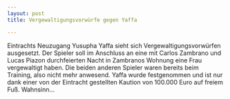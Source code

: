 ```yaml
---
layout: post
title: Vergewaltigungsvorwürfe gegen Yaffa

---
```


Eintrachts Neuzugang Yusupha Yaffa sieht sich Vergewaltigungsvorwürfen ausgesetzt. Der Spieler soll im Anschluss an eine mit Carlos Zambrano und Lucas Piazon durchfeierten Nacht in Zambranos Wohnung eine Frau vergewaltigt haben. Die beiden anderen Spieler waren bereits beim Training, also nicht mehr anwesend. Yaffa wurde festgenommen und ist nur dank einer von der Eintracht gestellten Kaution von 100.000 Euro auf freiem Fuß. Wahnsinn...



